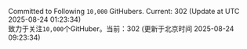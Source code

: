 Committed to Following `10,000` GitHubers. Current: <!-- FOLLOWING_COUNT -->302<!-- FOLLOWING_COUNT --> (Update at UTC <!-- LAST_UPDATED -->2025-08-24 01:23:34<!-- LAST_UPDATED -->)<br>
致力于关注`10,000`个GitHuber。当前：<!-- FOLLOWING_COUNT -->302<!-- FOLLOWING_COUNT --> (更新于北京时间 <!-- LAST_UPDATED_CST -->2025-08-24 09:23:34<!-- LAST_UPDATED_CST -->)
